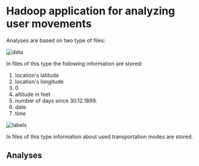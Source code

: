 # Hadoop application for analyzing user movements
Analyses are based on two type of files:

![data](https://user-images.githubusercontent.com/37186937/75810482-f4abef00-5d8a-11ea-93c0-b52569d31230.PNG)

In files of this type the following information are stored:
1. location's latitude
2. location's longitude
3. 0
4. altitude in feet
5. number of days since 30.12.1899.
6. date
7. time

![labels](https://user-images.githubusercontent.com/37186937/75810826-9af7f480-5d8b-11ea-9526-924ac69c6be1.PNG)

In files of this type information about used transportation modes are stored.

## Analyses
